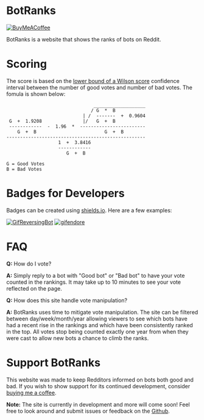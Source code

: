 # BotRanks
[![BuyMeACoffee](https://img.shields.io/badge/coffee-donate-orange?logo=buy-me-a-coffee&logoColor=yellow)](https://www.buymeacoffee.com/L1FgZTD)

BotRanks is a website that shows the ranks of bots on Reddit.

# Scoring

The score is based on the [lower bound of a Wilson score](https://www.evanmiller.org/how-not-to-sort-by-average-rating.html) confidence interval between the number of good votes and number of bad votes. The fomula is shown below:

```
                                ___________________
                               / G  *  B           
                            | /  -------  +  0.9604
 G  +  1.9208               |/   G  +  B           
 ------------  -  1.96  *  ------------------------
    G  +  B                         G  +  B        
---------------------------------------------------
                   1  +  3.8416                    
                   ------------                    
                      G  +  B                      

G = Good Votes
B = Bad Votes
```

# Badges for Developers
Badges can be created using [shields.io](https://shields.io/). Here are a few examples:

[![GifReversingBot](https://img.shields.io/endpoint?url=https://botranks.com/api/getbadge/GifReversingBot)](https://github.com/pmdevita/GifReversingBot)
[![gifendore](https://img.shields.io/endpoint?url=https://botranks.com/api/getbadge/gifendore&label=gifendore%20rank)](https://github.com/Brandawg93/Gifendore)

# FAQ
**Q:** How do I vote?

**A:** Simply reply to a bot with "Good bot" or "Bad bot" to have your vote counted in the rankings. It may take up to 10 minutes to see your vote reflected on the page.

**Q:** How does this site handle vote manipulation?

**A:** BotRanks uses time to mitigate vote manipulation. The site can be filtered between day/week/month/year allowing viewers to see which bots have had a recent rise in the rankings and which have been consistently ranked in the top. All votes stop being counted exactly one year from when they were cast to allow new bots a chance to climb the ranks.
# Support BotRanks
This website was made to keep Redditors informed on bots both good and bad. If you wish to show support for its continued development, consider [buying me a coffee](https://www.buymeacoffee.com/L1FgZTD).

**Note:** The site is currently in development and more will come soon! Feel free to look around and submit issues or feedback on the [Github](https://github.com/Brandawg93/Botranks).